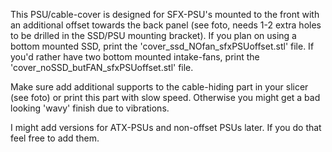 This PSU/cable-cover is designed for SFX-PSU's mounted to the front with an additional offset towards the back panel (see foto, needs 1-2 extra holes to be drilled in the SSD/PSU mounting bracket).
If you plan on using a bottom mounted SSD, print the 'cover_ssd_NOfan_sfxPSUoffset.stl' file.
If you'd rather have two bottom mounted intake-fans, print the 'cover_noSSD_butFAN_sfxPSUoffset.stl' file.

Make sure add additional supports to the cable-hiding part in your slicer (see foto) or print this part with slow speed. Otherwise you might get a bad looking 'wavy' finish due to vibrations.

I might add versions for ATX-PSUs and non-offset PSUs later.
If you do that feel free to add them.
